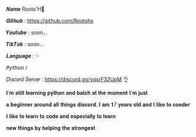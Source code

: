 𝑵𝒂𝒎𝒆 Roots'H🍇

𝑮𝒊𝒕𝒉𝒖𝒃 : https://github.com/Rootshx

𝒀𝒐𝒖𝒕𝒖𝒃𝒆 : soon...

𝑻𝒊𝒌𝑻𝒐𝒌 : soon...



𝑳𝒂𝒏𝒈𝒖𝒂𝒈𝒆 : ✨

𝘗𝘺𝘵𝘩𝘰𝘯 /




𝐷𝑖𝑠𝑐𝑜𝑟𝑑 𝑆𝑒𝑟𝑣𝑒𝑟 : https://discord.gg/yqsrF32UpM 👌



𝐈'𝐦 𝐬𝐭𝐢𝐥𝐥 𝐥𝐞𝐚𝐫𝐧𝐢𝐧𝐠 𝐩𝐲𝐭𝐡𝐨𝐧 𝐚𝐧𝐝 𝐛𝐚𝐭𝐜𝐡 𝐚𝐭 𝐭𝐡𝐞 𝐦𝐨𝐦𝐞𝐧𝐭 𝐈'𝐦 𝐣𝐮𝐬𝐭 

𝐚 𝐛𝐞𝐠𝐢𝐧𝐧𝐞𝐫 𝐚𝐫𝐨𝐮𝐧𝐝 𝐚𝐥𝐥 𝐭𝐡𝐢𝐧𝐠𝐬 𝐝𝐢𝐬𝐜𝐨𝐫𝐝. 𝐈 𝐚𝐦 𝟏7 𝐲𝐞𝐚𝐫𝐬 𝐨𝐥𝐝 𝐚𝐧𝐝 𝐈 𝐥𝐢𝐤𝐞 𝐭𝐨 𝐜𝐨𝐞𝐝𝐞𝐫

𝐈 𝐥𝐢𝐤𝐞 𝐭𝐨 𝐥𝐞𝐚𝐫𝐧 𝐭𝐨 𝐜𝐨𝐝𝐞 𝐚𝐧𝐝 𝐞𝐬𝐩𝐞𝐜𝐢𝐚𝐥𝐥𝐲 𝐭𝐨 𝐥𝐞𝐚𝐫𝐧

𝐧𝐞𝐰 𝐭𝐡𝐢𝐧𝐠𝐬 𝐛𝐲 𝐡𝐞𝐥𝐩𝐢𝐧𝐠 𝐭𝐡𝐞 𝐬𝐭𝐫𝐨𝐧𝐠𝐞𝐬𝐭
